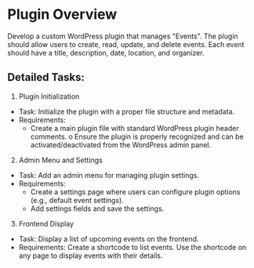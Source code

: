 # Plugin Overview

Develop a custom WordPress plugin that manages "Events". The plugin should allow users
to create, read, update, and delete events. Each event should have a title, description, date,
location, and organizer.

## Detailed Tasks:

1. Plugin Initialization
- Task: Initialize the plugin with a proper file structure and metadata.
- Requirements:
    - Create a main plugin file with standard WordPress plugin header comments.
o Ensure the plugin is properly recognized and can be activated/deactivated
from the WordPress admin panel.

2. Admin Menu and Settings
- Task: Add an admin menu for managing plugin settings.
- Requirements:
    - Create a settings page where users can configure plugin options (e.g., default
event settings).
    - Add settings fields and save the settings.

3. Frontend Display
- Task: Display a list of upcoming events on the frontend.
- Requirements:
        Create a shortcode to list events.
        Use the shortcode on any page to display events with their details.